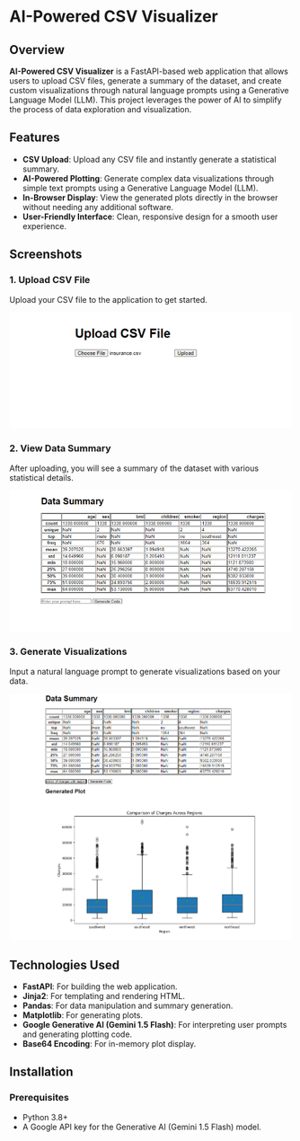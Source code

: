 # AI-Powered CSV Visualizer

## Overview

**AI-Powered CSV Visualizer** is a FastAPI-based web application that allows users to upload CSV files, generate a summary of the dataset, and create custom visualizations through natural language prompts using a Generative Language Model (LLM). This project leverages the power of AI to simplify the process of data exploration and visualization.

## Features

- **CSV Upload**: Upload any CSV file and instantly generate a statistical summary.
- **AI-Powered Plotting**: Generate complex data visualizations through simple text prompts using a Generative Language Model (LLM).
- **In-Browser Display**: View the generated plots directly in the browser without needing any additional software.
- **User-Friendly Interface**: Clean, responsive design for a smooth user experience.

## Screenshots

### 1. Upload CSV File

Upload your CSV file to the application to get started.

![Upload CSV](https://github.com/karthickeyan17/Smart_Visualizer/blob/main/screenshots/1.png)

### 2. View Data Summary

After uploading, you will see a summary of the dataset with various statistical details.

![Data Summary](https://github.com/karthickeyan17/Smart_Visualizer/blob/main/screenshots/2.png)

### 3. Generate Visualizations

Input a natural language prompt to generate visualizations based on your data.

![Generate Visualizations](https://github.com/karthickeyan17/Smart_Visualizer/blob/main/screenshots/3.png)

## Technologies Used

- **FastAPI**: For building the web application.
- **Jinja2**: For templating and rendering HTML.
- **Pandas**: For data manipulation and summary generation.
- **Matplotlib**: For generating plots.
- **Google Generative AI (Gemini 1.5 Flash)**: For interpreting user prompts and generating plotting code.
- **Base64 Encoding**: For in-memory plot display.

## Installation

### Prerequisites

- Python 3.8+
- A Google API key for the Generative AI (Gemini 1.5 Flash) model.
